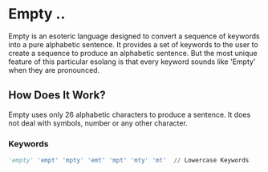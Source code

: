 # Empty ..
Empty is an esoteric language designed to convert a sequence of keywords into a pure alphabetic sentence. It provides a set of keywords to the user to create a sequence to produce an alphabetic sentence. But the most unique feature of this particular esolang is that every keyword sounds like 'Empty' when they are pronounced.

## How Does It Work?
Empty uses only 26 alphabetic characters to produce a sentence. It does not deal with symbols, number or any other character.
### Keywords
```python
'empty' 'empt' 'mpty' 'emt' 'mpt' 'mty' 'mt'  // Lowercase Keywords
```
